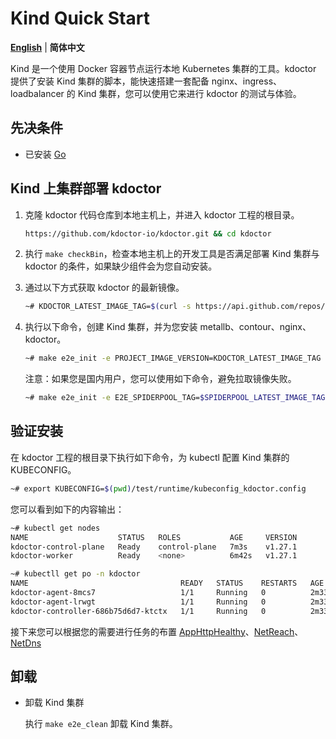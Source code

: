 # Kind Quick Start

[**English**](./get-started-kind.md) | **简体中文**

Kind 是一个使用 Docker 容器节点运行本地 Kubernetes 集群的工具。kdoctor 提供了安装 Kind 集群的脚本，能快速搭建一套配备 nginx、ingress、loadbalancer 的 Kind 集群，您可以使用它来进行 kdoctor 的测试与体验。

## 先决条件

* 已安装 [Go](https://go.dev/)

## Kind 上集群部署 kdoctor

1. 克隆 kdoctor 代码仓库到本地主机上，并进入 kdoctor 工程的根目录。
  
    ```bash
    https://github.com/kdoctor-io/kdoctor.git && cd kdoctor
    ```

2. 执行 `make checkBin`，检查本地主机上的开发工具是否满足部署 Kind 集群与 kdoctor 的条件，如果缺少组件会为您自动安装。

3. 通过以下方式获取 kdoctor 的最新镜像。

    ```bash
    ~# KDOCTOR_LATEST_IMAGE_TAG=$(curl -s https://api.github.com/repos/kdoctor-io/kdoctor/releases | jq -r '.[].tag_name | select(("^v1.[0-9]*.[0-9]*$"))' | head -n 1)
    ```

4. 执行以下命令，创建 Kind 集群，并为您安装 metallb、contour、nginx、kdoctor。

    ```bash
    ~# make e2e_init -e PROJECT_IMAGE_VERSION=KDOCTOR_LATEST_IMAGE_TAG
    ```

    注意：如果您是国内用户，您可以使用如下命令，避免拉取镜像失败。

    ```bash
    ~# make e2e_init -e E2E_SPIDERPOOL_TAG=$SPIDERPOOL_LATEST_IMAGE_TAG -e E2E_CHINA_IMAGE_REGISTRY=true
    ```

## 验证安装

在 kdoctor 工程的根目录下执行如下命令，为 kubectl 配置 Kind 集群的 KUBECONFIG。

   ```bash
   ~# export KUBECONFIG=$(pwd)/test/runtime/kubeconfig_kdoctor.config
   ```

您可以看到如下的内容输出：

   ```bash
   ~# kubectl get nodes 
   NAME                    STATUS   ROLES           AGE     VERSION
   kdoctor-control-plane   Ready    control-plane   7m3s    v1.27.1
   kdoctor-worker          Ready    <none>          6m42s   v1.27.1
   
   ~# kubectll get po -n kdoctor
   NAME                                  READY   STATUS    RESTARTS   AGE
   kdoctor-agent-8mcs7                   1/1     Running   0          2m33s
   kdoctor-agent-lrwgt                   1/1     Running   0          2m33s
   kdoctor-controller-686b75d6d7-ktctx   1/1     Running   0          2m33s
   ```

接下来您可以根据您的需要进行任务的布置 [AppHttpHealthy](./apphttphealthy-zh_CN.md)、[NetReach](./netreach-zh_CN.md)、[NetDns](./netdns-zh_CN.md)

## 卸载

* 卸载 Kind 集群

    执行 `make e2e_clean` 卸载 Kind 集群。

